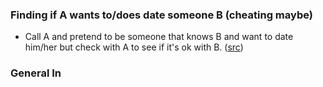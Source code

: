 ### Finding if A wants to/does date someone B (cheating maybe)
- Call A and pretend to be someone that knows B and want to date him/her but check with A to see if it's ok with B. ([src](https://www.youtube.com/watch?v=Z80kS1ssjsw))

### General In